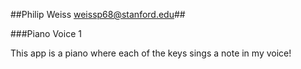 ##Philip Weiss <weissp68@stanford.edu>##

###Piano Voice 1

This app is a piano where each of the keys sings a note in my voice!
